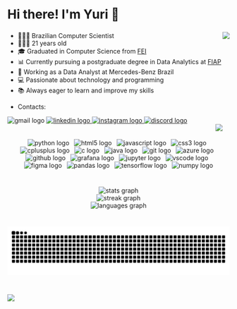 <h1 align="left">Hi there! I'm Yuri 👋</h1>

###

<img align="right" height="240" src="https://camo.githubusercontent.com/a615ccee1fede08a3322b260a6c9b09fa7c9d76bb410469650b284ebebcaef57/68747470733a2f2f692e70696e696d672e636f6d2f6f726967696e616c732f65382f66342f35332f65386634353334363961336563393765636433353464663436356437333931332e676966"  />

###
<ul>
  <li>👨🏻‍💻 Brazilian Computer Scientist</li>
  <li>🙇🏻‍♂️ 21 years old</li>
  <li>🎓 Graduated in Computer Science from <a href="https://portal.fei.edu.br/">FEI</a></li>
  <li>📊 Currently pursuing a postgraduate degree in Data Analytics at <a href="https://www.fiap.com.br/">FIAP</a></li>
  <li>💼 Working as a Data Analyst at Mercedes-Benz Brazil</li>
  <li>💻 Passionate about technology and programming</li>
  <li>📚 Always eager to learn and improve my skills</li>
</ul>

<ul>
  <li>Contacts:</li>
</ul>

<div align="left">
  <img src="https://raw.githubusercontent.com/maurodesouza/profile-readme-generator/master/src/assets/icons/social/gmail/default.svg" width="42" height="30" alt="gmail logo"  />
  <a href="https://www.linkedin.com/in/yuri-popic-34966314a/" target="_blank">
    <img src="https://raw.githubusercontent.com/maurodesouza/profile-readme-generator/master/src/assets/icons/social/linkedin/default.svg" width="42" height="30" alt="linkedin logo"  />
  </a>
  <a href="https://www.instagram.com/yuripopic/" target="_blank">
    <img src="https://raw.githubusercontent.com/maurodesouza/profile-readme-generator/master/src/assets/icons/social/instagram/default.svg" width="42" height="30" alt="instagram logo"  />
  </a>
  <a href="https://discord.com/users/yuripopic" target="_blank">
    <img src="https://raw.githubusercontent.com/maurodesouza/profile-readme-generator/master/src/assets/icons/social/discord/default.svg" width="42" height="30" alt="discord logo"  />
  </a>
</div>

<img align="right" src="https://user-images.githubusercontent.com/74038190/212284100-561aa473-3905-4a80-b561-0d28506553ee.gif"  />

<br>
<br clear="both">

<div align="center">
  <img src="https://img.shields.io/badge/Python-3776AB?logo=python&logoColor=white&style=for-the-badge" height="24" alt="python logo"  />
  <img width="3" />
  <img src="https://img.shields.io/badge/HTML5-E34F26?logo=html5&logoColor=white&style=for-the-badge" height="24" alt="html5 logo"  />
  <img width="3" />
  <img src="https://img.shields.io/badge/JavaScript-F7DF1E?logo=javascript&logoColor=black&style=for-the-badge" height="24" alt="javascript logo"  />
  <img width="3" />
  <img src="https://img.shields.io/badge/CSS3-1572B6?logo=css3&logoColor=white&style=for-the-badge" height="24" alt="css3 logo"  />
  <img width="3" />
  <img src="https://img.shields.io/badge/C++-00599C?logo=cplusplus&logoColor=white&style=for-the-badge" height="24" alt="cplusplus logo"  />
  <img width="3" />
  <img src="https://img.shields.io/badge/C-A8B9CC?logo=c&logoColor=black&style=for-the-badge" height="24" alt="c logo"  />
  <img width="3" />
  <img src="https://skillicons.dev/icons?i=java" height="24" alt="java logo"  />
  <img width="3" />
  <img src="https://img.shields.io/badge/Git-F05032?logo=git&logoColor=white&style=for-the-badge" height="24" alt="git logo"  />
  <img width="3" />
  <img src="https://img.shields.io/badge/Microsoft Azure-0078D4?logo=microsoftazure&logoColor=white&style=for-the-badge" height="24" alt="azure logo"  />
  <img width="3" />
  <img src="https://img.shields.io/badge/GitHub-181717?logo=github&logoColor=white&style=for-the-badge" height="24" alt="github logo"  />
  <img width="3" />
  <img src="https://img.shields.io/badge/Grafana-F46800?logo=grafana&logoColor=black&style=for-the-badge" height="24" alt="grafana logo"  />
  <img width="3" />
  <img src="https://img.shields.io/badge/Jupyter-F37626?logo=jupyter&logoColor=black&style=for-the-badge" height="24" alt="jupyter logo"  />
  <img width="3" />
  <img src="https://img.shields.io/badge/Visual Studio Code-007ACC?logo=visualstudiocode&logoColor=white&style=for-the-badge" height="24" alt="vscode logo"  />
  <img width="3" />
  <img src="https://img.shields.io/badge/Figma-F24E1E?logo=figma&logoColor=white&style=for-the-badge" height="24" alt="figma logo"  />
  <img width="3" />
  <img src="https://img.shields.io/badge/pandas-150458?logo=pandas&logoColor=white&style=for-the-badge" height="24" alt="pandas logo"  />
  <img width="3" />
  <img src="https://img.shields.io/badge/TensorFlow-FF6F00?logo=tensorflow&logoColor=black&style=for-the-badge" height="24" alt="tensorflow logo"  />
  <img width="3" />
  <img src="https://img.shields.io/badge/NumPy-013243?logo=numpy&logoColor=white&style=for-the-badge" height="24" alt="numpy logo"  />
</div>

###

<br clear="both">

<div align="center">
  <img src="https://github-readme-stats.vercel.app/api?username=yuripopic&hide_title=false&hide_rank=false&show_icons=true&include_all_commits=true&count_private=true&disable_animations=false&theme=dracula&locale=en&hide_border=false" height="159" alt="stats graph" /> <br>
  <img src="https://streak-stats.demolab.com?user=yuripopic&locale=en&mode=daily&theme=dracula&hide_border=false&border_radius=5" height="150" alt="streak graph" /> <br>
  <img src="https://github-readme-stats.vercel.app/api/top-langs?username=yuripopic&locale=en&hide_title=false&layout=compact&card_width=320&langs_count=8&theme=dracula&hide_border=false" height="196" alt="languages graph"  />
</div>

###

<br clear="both">

<img src="https://raw.githubusercontent.com/yuripopic/yuripopic/output/snake.svg" alt="Snake animation" />

###

###

<br clear="both">

<img align="left" src="https://visitor-badge.laobi.icu/badge?page_id=yuripopic.yuripopic&left_text=Profile%20views"  />

###
